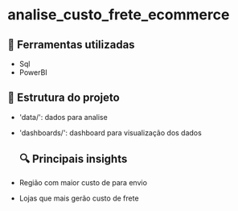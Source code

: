 # analise_custo_frete_ecommerce

## 🧰 Ferramentas utilizadas
- Sql
- PowerBI

## 📁 Estrutura do projeto
- 'data/': dados para analise
- 'dashboards/': dashboard para visualização dos dados

  ## 🔍 Principais insights
- Região com maior custo de para envio
- Lojas que mais gerão custo de frete
  
